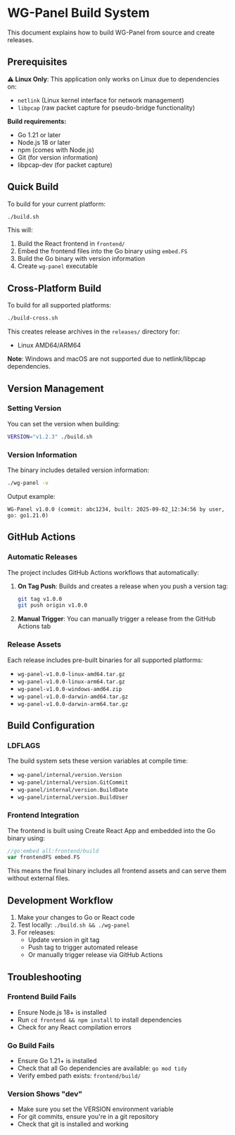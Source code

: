# WG-Panel Build System

This document explains how to build WG-Panel from source and create releases.

## Prerequisites

**⚠️ Linux Only**: This application only works on Linux due to dependencies on:
- `netlink` (Linux kernel interface for network management)
- `libpcap` (raw packet capture for pseudo-bridge functionality)

**Build requirements:**
- Go 1.21 or later
- Node.js 18 or later  
- npm (comes with Node.js)
- Git (for version information)
- libpcap-dev (for packet capture)

## Quick Build

To build for your current platform:

```bash
./build.sh
```

This will:
1. Build the React frontend in `frontend/`
2. Embed the frontend files into the Go binary using `embed.FS`
3. Build the Go binary with version information
4. Create `wg-panel` executable

## Cross-Platform Build

To build for all supported platforms:

```bash
./build-cross.sh
```

This creates release archives in the `releases/` directory for:
- Linux AMD64/ARM64

**Note**: Windows and macOS are not supported due to netlink/libpcap dependencies.

## Version Management

### Setting Version

You can set the version when building:

```bash
VERSION="v1.2.3" ./build.sh
```

### Version Information

The binary includes detailed version information:

```bash
./wg-panel -v
```

Output example:
```
WG-Panel v1.0.0 (commit: abc1234, built: 2025-09-02_12:34:56 by user, go: go1.21.0)
```

## GitHub Actions

### Automatic Releases

The project includes GitHub Actions workflows that automatically:

1. **On Tag Push**: Builds and creates a release when you push a version tag:
   ```bash
   git tag v1.0.0
   git push origin v1.0.0
   ```

2. **Manual Trigger**: You can manually trigger a release from the GitHub Actions tab

### Release Assets

Each release includes pre-built binaries for all supported platforms:
- `wg-panel-v1.0.0-linux-amd64.tar.gz`
- `wg-panel-v1.0.0-linux-arm64.tar.gz`
- `wg-panel-v1.0.0-windows-amd64.zip`
- `wg-panel-v1.0.0-darwin-amd64.tar.gz`
- `wg-panel-v1.0.0-darwin-arm64.tar.gz`

## Build Configuration

### LDFLAGS

The build system sets these version variables at compile time:
- `wg-panel/internal/version.Version`
- `wg-panel/internal/version.GitCommit`
- `wg-panel/internal/version.BuildDate`
- `wg-panel/internal/version.BuildUser`

### Frontend Integration

The frontend is built using Create React App and embedded into the Go binary using:
```go
//go:embed all:frontend/build
var frontendFS embed.FS
```

This means the final binary includes all frontend assets and can serve them without external files.

## Development Workflow

1. Make your changes to Go or React code
2. Test locally: `./build.sh && ./wg-panel`
3. For releases: 
   - Update version in git tag
   - Push tag to trigger automated release
   - Or manually trigger release via GitHub Actions

## Troubleshooting

### Frontend Build Fails
- Ensure Node.js 18+ is installed
- Run `cd frontend && npm install` to install dependencies
- Check for any React compilation errors

### Go Build Fails
- Ensure Go 1.21+ is installed
- Check that all Go dependencies are available: `go mod tidy`
- Verify embed path exists: `frontend/build/`

### Version Shows "dev"
- Make sure you set the VERSION environment variable
- For git commits, ensure you're in a git repository
- Check that git is installed and working